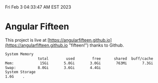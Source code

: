 Fri Feb  3 04:33:47 AM EST 2023

# Angular Fifteen


This project is live at [https://angularfifteen.github.io](https://angularfifteen.github.io "fifteen!") thanks to Github.

```bash
System Memory
               total        used        free      shared  buff/cache   available
Mem:            15Gi       5.0Gi       3.0Gi       763Mi       7.3Gi       9.2Gi
Swap:          8.0Gi       3.6Gi       4.4Gi
System Storage
1.6G	.
